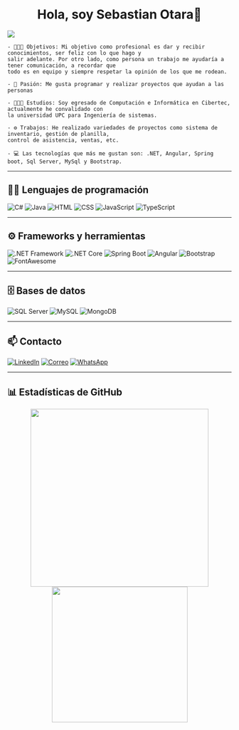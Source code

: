 <div align="center">
<h1 align="center">Hola, soy Sebastian Otara👋</h1>
</div>
<img src="https://res.cloudinary.com/ddrdty86t/image/upload/v1758229005/ad14ebd4-d76a-4abf-b01e-0a7e70dd642a_llorxz.png">


```
- 👩🏻‍💻 Objetivos: Mi objetivo como profesional es dar y recibir conocimientos, ser feliz con lo que hago y
salir adelante. Por otro lado, como persona un trabajo me ayudaría a tener comunicación, a recordar que
todo es en equipo y siempre respetar la opinión de los que me rodean.

- 🚀 Pasión: Me gusta programar y realizar proyectos que ayudan a las personas

- 🧑🏻‍🎓 Estudios: Soy egresado de Computación e Informática en Cibertec, actualmente he convalidado con
la universidad UPC para Ingeniería de sistemas.

- ⚙️ Trabajos: He realizado variedades de proyectos como sistema de inventario, gestión de planilla,
control de asistencia, ventas, etc.

- 💻 Las tecnologías que más me gustan son: .NET, Angular, Spring boot, Sql Server, MySql y Bootstrap.

```
---

## 🧑‍💻 Lenguajes de programación

![C#](https://img.shields.io/badge/C%23-239120?style=for-the-badge&logo=c-sharp&logoColor=white)
![Java](https://img.shields.io/badge/Java-ED8B00?style=for-the-badge&logo=java&logoColor=white)
![HTML](https://img.shields.io/badge/HTML5-E34F26?style=for-the-badge&logo=html5&logoColor=white)
![CSS](https://img.shields.io/badge/CSS3-1572B6?style=for-the-badge&logo=css3&logoColor=white)
![JavaScript](https://img.shields.io/badge/JavaScript-F7DF1E?style=for-the-badge&logo=javascript&logoColor=black)
![TypeScript](https://img.shields.io/badge/TypeScript-007ACC?style=for-the-badge&logo=typescript&logoColor=white)

---

## ⚙️ Frameworks y herramientas

![.NET Framework](https://img.shields.io/badge/.NET%20Framework-512BD4?style=for-the-badge&logo=dotnet&logoColor=white)
![.NET Core](https://img.shields.io/badge/.NET%20Core-512BD4?style=for-the-badge&logo=dotnet&logoColor=white)
![Spring Boot](https://img.shields.io/badge/Spring%20Boot-6DB33F?style=for-the-badge&logo=spring-boot&logoColor=white)
![Angular](https://img.shields.io/badge/Angular-DD0031?style=for-the-badge&logo=angular&logoColor=white)
![Bootstrap](https://img.shields.io/badge/Bootstrap-7952B3?style=for-the-badge&logo=bootstrap&logoColor=white)
![FontAwesome](https://img.shields.io/badge/Font%20Awesome-339AF0?style=for-the-badge&logo=fontawesome&logoColor=white)

---

## 🗄️ Bases de datos

![SQL Server](https://img.shields.io/badge/SQL%20Server-CC2927?style=for-the-badge&logo=microsoft-sql-server&logoColor=white)
![MySQL](https://img.shields.io/badge/MySQL-4479A1?style=for-the-badge&logo=mysql&logoColor=white)
![MongoDB](https://img.shields.io/badge/MongoDB-4EA94B?style=for-the-badge&logo=mongodb&logoColor=white)

---

## 📫 Contacto

[![LinkedIn](https://img.shields.io/badge/LinkedIn-0A66C2?style=for-the-badge&logo=linkedin&logoColor=white)](https://linkedin.com/in/sebastian-fabrizio-otara-diaz-8bb55b226)
[![Correo](https://img.shields.io/badge/Gmail-D14836?style=for-the-badge&logo=gmail&logoColor=white)](mailto:sebasotaradiaz@gmail.com)
[![WhatsApp](https://img.shields.io/badge/WhatsApp-25D366?style=for-the-badge&logo=whatsapp&logoColor=white)](https://wa.me/51904850936)

---

## 📊 Estadísticas de GitHub

<div align="center">
  <img src="https://github-readme-stats.vercel.app/api?username=sebastianfabrizio&show_icons=true&theme=radical&hide_border=false&locale=es" width="400"/>
  <img src="https://github-readme-stats.vercel.app/api/top-langs/?username=sebastianfabrizio&layout=compact&theme=radical&hide_border=false" width="305"/>
</div>





